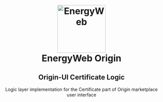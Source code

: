 <h1 align="center">
  <br>
  <a href="https://www.energyweb.org/">
    <img src="https://www.energyweb.org/wp-content/uploads/2019/04/logo-brand.png" alt="EnergyWeb" width="150" />
  </a>
  <br>
  EnergyWeb Origin
  <br>
    <h2 align="center">Origin-UI Certificate Logic</h2>
    <p align="center">
      Logic layer implementation for the Certificate part of Origin marketplace user interface
    </p>
  <br>
</h1>
